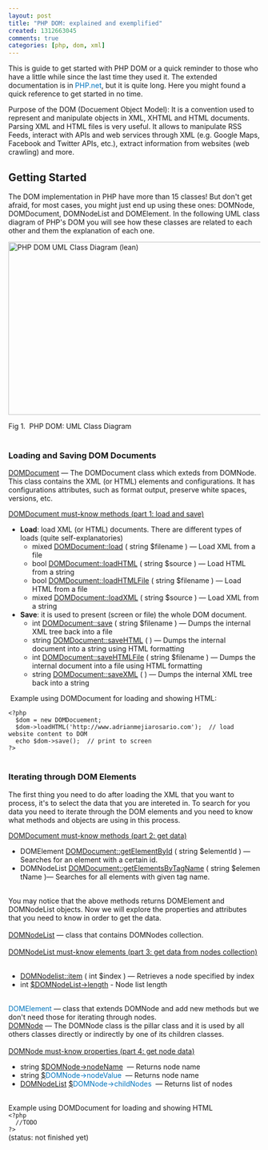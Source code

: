 ```yaml
--- 
layout: post
title: "PHP DOM: explained and exemplified"
created: 1312663045
comments: true
categories: [php, dom, xml]
---
```

<p>This is guide to get started with PHP DOM or a quick reminder to those who have a little while since the last time they used it.&nbsp;The extended documentation is in&nbsp;<a href="http://www.php.net/manual/en/book.dom.php" onclick="window.open(this.href, '', 'resizable=no,status=no,location=no,toolbar=no,menubar=no,fullscreen=no,scrollbars=no,dependent=no'); return false;" style="margin-top: 0px; margin-right: 0px; margin-bottom: 0px; margin-left: 0px; padding-top: 0px; padding-right: 0px; padding-bottom: 0px; padding-left: 0px; border-top-width: 0px; border-right-width: 0px; border-bottom-width: 0px; border-left-width: 0px; border-style: initial; border-color: initial; vertical-align: baseline; color: rgb(0, 116, 189); text-decoration: none; ">PHP.net</a>, but it is quite long. Here you might found a quick reference to get started in no time.</p>
<!--More-->
<p>Purpose of the DOM (Docuement Object Model): It is a convention used to represent and manipulate objects in XML, XHTML and HTML documents. Parsing XML and HTML files is very useful. It allows to manipulate RSS Feeds, interact with APIs and web services through XML (e.g. Google Maps, Facebook and Twitter APIs, etc.), extract information from websites (web crawling) and more.&nbsp;</p>
<h2>Getting Started</h2>
<p>The DOM implementation in PHP have more than 15 classes! But don't get afraid, for most cases, you might just end up using these ones: DOMNode, DOMDocument, DOMNodeList and DOMElement. In the following UML class diagram of PHP's DOM&nbsp;you will see how these classes are related to each other and them the explanation of each one.</p>
<p><img alt="PHP DOM UML Class Diagram (lean)" src="http://www.adrianmejiarosario.com/sites/default/files/pictures/PHP_DOM__UML_%28lean%29_Class_Diagram.gif" style="width: 541px; height: 345px; "></p>
<div>Fig 1.&nbsp;&nbsp;PHP DOM: UML Class Diagram</div>
<div>&nbsp;</div>
<h3>Loading and Saving DOM Documents</h3>
<p><a href="http://www.php.net/manual/en/class.domdocument.php">DOMDocument</a>&nbsp;— The DOMDocument class which exteds from DOMNode. This class contains the XML (or HTML) elements and configurations. It has configurations attributes, such as format output, preserve white spaces, versions, etc.</p>
<p><u>DOMDocument must-know methods (part 1: load and save)</u></p>
<ul>
	<li><strong>Load</strong>: load XML (or HTML) documents. There are different types of loads (quite self-explanatories)
		<ul>
			<li>mixed&nbsp;<a href="http://us.php.net/manual/en/domdocument.load.php">DOMDocument::load</a>&nbsp;(&nbsp;string&nbsp;$filename&nbsp;)&nbsp;— Load XML from a file</li>
			<li>bool&nbsp;<a href="http://us.php.net/manual/en/domdocument.loadhtml.php">DOMDocument::loadHTML</a>&nbsp;(&nbsp;string&nbsp;$source&nbsp;)&nbsp;— Load HTML from a string</li>
			<li>bool&nbsp;<a href="http://us.php.net/manual/en/domdocument.loadhtmlfile.php">DOMDocument::loadHTMLFile</a>&nbsp;(&nbsp;string&nbsp;$filename&nbsp;)&nbsp;— Load HTML from a file</li>
			<li>mixed&nbsp;<a href="http://us.php.net/manual/en/domdocument.loadxml.php">DOMDocument::loadXML</a>&nbsp;(&nbsp;string&nbsp;$source&nbsp;)&nbsp;— Load XML from a string</li>
		</ul>
	</li>
	<li><strong>Save</strong>:&nbsp;it is used to present (screen or file) the whole DOM document.
		<ul>
			<li>int&nbsp;<a href="http://us.php.net/manual/en/domdocument.save.php">DOMDocument::save</a>&nbsp;(&nbsp;string&nbsp;$filename&nbsp;)&nbsp;— Dumps the internal XML tree back into a file</li>
			<li>string&nbsp;<a href="http://us.php.net/manual/en/domdocument.savehtml.php">DOMDocument::saveHTML</a>&nbsp;(&nbsp;)&nbsp;— Dumps the internal document into a string using HTML formatting</li>
			<li>int&nbsp;<a href="http://us.php.net/manual/en/domdocument.savehtmlfile.php">DOMDocument::saveHTMLFile</a>&nbsp;(&nbsp;string&nbsp;$filename&nbsp;)&nbsp;— Dumps the internal document into a file using HTML formatting</li>
			<li>string&nbsp;<a href="http://us.php.net/manual/en/domdocument.savexml.php">DOMDocument::saveXML</a>&nbsp;(&nbsp;)&nbsp;— Dumps the internal XML tree back into a string</li>
		</ul>
	</li>
</ul>
<p>&nbsp;Example using DOMDocument for loading and showing HTML:</p>
<div><code>&lt;?php</code></div>
<div><code>&nbsp; $dom = new DOMDocuement;</code></div>
<div><code>&nbsp; $dom-&gt;loadHTML('http://www.adrianmejiarosario.com'); &nbsp;// load website content to DOM&nbsp;</code></div>
<div><code>&nbsp; echo $dom-&gt;save(); &nbsp;// print to screen</code></div>
<div><code>?&gt;</code></div>
<div>&nbsp;</div>
<h3>Iterating through DOM Elements</h3>
<p>The first thing you need to do after loading the XML that you want to process, it's to select the data that you are intereted in. To search for you data you need to iterate through the DOM elements and you need to know what methods and objects are using in this process.</p>
<p><u>DOMDocument must-know methods (part 2: get data)</u></p>
<ul>
	<li>DOMElement&nbsp;<a href="http://us.php.net/manual/en/domdocument.getelementbyid.php">DOMDocument::getElementById</a>&nbsp;(&nbsp;string&nbsp;$elementId&nbsp;)&nbsp;— Searches for an element with a certain id.</li>
	<li>DOMNodeList&nbsp;<a href="http://us.php.net/manual/en/domdocument.getelementsbytagname.php">DOMDocument::getElementsByTagName</a>&nbsp;(&nbsp;string&nbsp;$elementName&nbsp;)— Searches for all elements with given tag name.</li>
</ul>
<div>&nbsp;</div>
<div>You may notice that the above methods returns DOMElement and DOMNodeList objects. Now we will explore the properties and attributes that you need to know in order to get the data.</div>
<div>&nbsp;</div>
<div><a href="http://www.php.net/manual/en/class.domnodelist.php">DOMNodeList</a>&nbsp;— class that contains DOMNodes collection.</div>
<div>&nbsp;</div>
<div><u style="margin-top: 0px; margin-right: 0px; margin-bottom: 0px; margin-left: 0px; padding-top: 0px; padding-right: 0px; padding-bottom: 0px; padding-left: 0px; border-top-width: 0px; border-right-width: 0px; border-bottom-width: 0px; border-left-width: 0px; border-style: initial; border-color: initial; vertical-align: baseline; text-decoration: underline; "><u style="margin-top: 0px; margin-right: 0px; margin-bottom: 0px; margin-left: 0px; padding-top: 0px; padding-right: 0px; padding-bottom: 0px; padding-left: 0px; border-top-width: 0px; border-right-width: 0px; border-bottom-width: 0px; border-left-width: 0px; border-style: initial; border-color: initial; vertical-align: baseline; text-decoration: underline; border-style: initial; border-color: initial; ">DOMNodeList must-know elements (part 3: get data from nodes collection)</u></u></div>
<div>&nbsp;</div>
<ul>
	<li><a href="http://us.php.net/manual/en/domnodelist.item.php">DOMNodelist::item</a>&nbsp;(&nbsp;int&nbsp;$index&nbsp;)&nbsp;— Retrieves a node specified by index</li>
	<li>int&nbsp;<a href="http://us.php.net/manual/en/class.domnodelist.php#domnodelist.props.length">$DOMNodeList-&gt;length</a>&nbsp;- Node list length</li>
</ul>
<div>&nbsp;</div>
<div><a href="http://www.php.net/manual/en/class.domelement.php" style="margin-top: 0px; margin-right: 0px; margin-bottom: 0px; margin-left: 0px; padding-top: 0px; padding-right: 0px; padding-bottom: 0px; padding-left: 0px; border-top-width: 0px; border-right-width: 0px; border-bottom-width: 0px; border-left-width: 0px; border-style: initial; border-color: initial; vertical-align: baseline; color: rgb(0, 116, 189); text-decoration: none; ">DOMElement</a>&nbsp;— class that extends DOMNode and add new methods but we don't need those for iterating through nodes.</div>
<div><a href="http://www.php.net/manual/en/class.domnode.php">DOMNode</a>&nbsp;— The DOMNode class is the pillar class and it is used by all others classes directly or indirectly by one of its children classes.</div>
<div>&nbsp;</div>
<div><u style="margin-top: 0px; margin-right: 0px; margin-bottom: 0px; margin-left: 0px; padding-top: 0px; padding-right: 0px; padding-bottom: 0px; padding-left: 0px; border-top-width: 0px; border-right-width: 0px; border-bottom-width: 0px; border-left-width: 0px; border-style: initial; border-color: initial; vertical-align: baseline; text-decoration: underline; border-style: initial; border-color: initial; "><u style="margin-top: 0px; margin-right: 0px; margin-bottom: 0px; margin-left: 0px; padding-top: 0px; padding-right: 0px; padding-bottom: 0px; padding-left: 0px; border-top-width: 0px; border-right-width: 0px; border-bottom-width: 0px; border-left-width: 0px; border-style: initial; border-color: initial; vertical-align: baseline; text-decoration: underline; border-style: initial; border-color: initial; border-style: initial; border-color: initial; ">DOMNode must-know properties (part 4: get node data)</u></u></div>
<ul>
	<li>string&nbsp;<a href="http://us.php.net/manual/en/class.domnode.php#domnode.props.nodename">$DOMNode-&gt;nodeName</a>&nbsp;&nbsp;— Returns node name</li>
	<li>string&nbsp;<a href="http://us.php.net/manual/en/class.domnode.php#domnode.props.nodevalue">$</a><a href="http://us.php.net/manual/en/class.domnode.php#domnode.props.nodename" style="margin-top: 0px; margin-right: 0px; margin-bottom: 0px; margin-left: 0px; padding-top: 0px; padding-right: 0px; padding-bottom: 0px; padding-left: 0px; border-top-width: 0px; border-right-width: 0px; border-bottom-width: 0px; border-left-width: 0px; border-style: initial; border-color: initial; vertical-align: baseline; color: rgb(0, 116, 189); text-decoration: none; ">DOMNode-&gt;nodeValue</a>&nbsp;&nbsp;— Returns node name</li>
	<li><a href="http://us.php.net/manual/en/class.domnodelist.php">DOMNodeList</a>&nbsp;<a href="http://us.php.net/manual/en/class.domnode.php#domnode.props.childnodes">$</a><a href="http://us.php.net/manual/en/class.domnode.php#domnode.props.nodename" style="margin-top: 0px; margin-right: 0px; margin-bottom: 0px; margin-left: 0px; padding-top: 0px; padding-right: 0px; padding-bottom: 0px; padding-left: 0px; border-top-width: 0px; border-right-width: 0px; border-bottom-width: 0px; border-left-width: 0px; border-style: initial; border-color: initial; vertical-align: baseline; color: rgb(0, 116, 189); text-decoration: none; ">DOMNode-&gt;childNodes</a>&nbsp;&nbsp;— Returns list of nodes</li>
</ul>
<div>&nbsp;</div>
<div>Example using DOMDocument for loading and showing HTML</div>
<div><code>&lt;?php</code></div>
<div><code>&nbsp; //TODO</code></div>
<div><code>?&gt;</code></div>
<div>(status: not finished yet)</div>
<div>&nbsp;</div>

